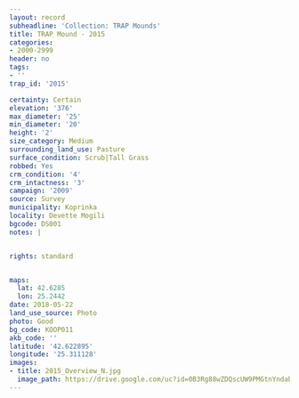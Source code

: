 ```yaml
---
layout: record
subheadline: 'Collection: TRAP Mounds'
title: TRAP Mound - 2015
categories:
- 2000-2999
header: no
tags:
- ''
trap_id: '2015'

certainty: Certain
elevation: '376'
max_diameter: '25'
min_diameter: '20'
height: '2'
size_category: Medium
surrounding_land_use: Pasture
surface_condition: Scrub|Tall Grass
robbed: Yes
crm_condition: '4'
crm_intactness: '3'
campaign: '2009'
source: Survey
municipality: Koprinka
locality: Devette Mogili
bgcode: DS001
notes: |


rights: standard


maps:
  lat: 42.6285
  lon: 25.2442
date: 2018-05-22
land_use_source: Photo
photo: Good
bg_code: KOOP011
akb_code: ''
latitude: '42.622895'
longitude: '25.311128'
images:
- title: 2015_Overview_N.jpg
  image_path: https://drive.google.com/uc?id=0B3Rg88wZDQscUW9PMGtnYndabGM
---
```

